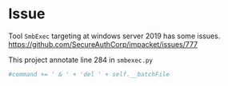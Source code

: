 # Issue

Tool `SmbExec` targeting at windows server 2019 has some issues.
https://github.com/SecureAuthCorp/impacket/issues/777

This project annotate line 284 in `smbexec.py`

```python
#command += ' & ' + 'del ' + self.__batchFile
```